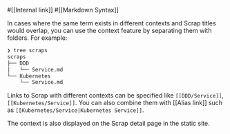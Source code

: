 #[[Internal link]] #[[Markdown Syntax]]

In cases where the same term exists in different contexts and Scrap titles would overlap, you can use the context feature by separating them with folders. For example:

```bash
❯ tree scraps
scraps
├── DDD
│   └── Service.md
└── Kubernetes
    └── Service.md
```

Links to Scrap with different contexts can be specified like `[[DDD/Service]]`, `[[Kubernetes/Service]]`. You can also combine them with [[Alias link]] such as `[[Kubernetes/Service|Kubernetes Service]]`.

The context is also displayed on the Scrap detail page in the static site.